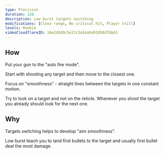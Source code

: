 ```yaml
---
type: Precision
duration: 120
description: Low burst targets switching
modifications: [Close range, No critical hit, Player still]
levels: Rookie
videoCloudflareID: 16e2d3d9c5e17c3a54a5e91058d7bb63
---
```


## How

Put your gun to the "auto fire mode".

Start with shooting any target and then move to the closest one.

Focus on "smoothness" - straight lines between the targets in one constant motion.

Try to look on a target and not on the reticle. Whenever you shoot the target you already should look for the next one.

## Why

Targets switching helps to develop "aim smoothness".

Low burst teach you to land first bullets to the target and usually first bullet deal the most damage.
